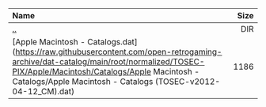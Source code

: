 |Name|Size|
|:---|---:|
|[..](../index.html)|DIR|
|[Apple Macintosh - Catalogs.dat](https://raw.githubusercontent.com/open-retrogaming-archive/dat-catalog/main/root/normalized/TOSEC-PIX/Apple/Macintosh/Catalogs/Apple Macintosh - Catalogs/Apple Macintosh - Catalogs (TOSEC-v2012-04-12_CM).dat)|1186|
